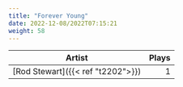 ```yaml
---
title: "Forever Young"
date: 2022-12-08/2022T07:15:21
weight: 58
---
```




 Artist | Plays 
----- | -----:
[Rod Stewart]({{< ref "t2202">}}) | 1
